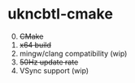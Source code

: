 # ukncbtl-cmake

0. ~~CMake~~
1. ~~x64 build~~
2. mingw/clang compatibility (wip)
3. ~~50Hz update rate~~
4. VSync support (wip)
